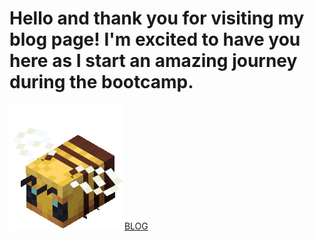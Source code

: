 <h1>Hello and thank you for visiting my blog page! I'm excited to have you here as I start an amazing journey during the bootcamp.</h1>

![Gif of a minecraft bee](img/minecraft-minecraft-bee.gif)
[BLOG](https://xpoweroutage.github.io/blog)

